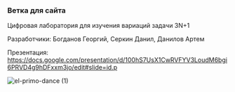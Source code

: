 ### Ветка для сайта ###


Цифровая лаборатория для изучения вариаций задачи 3N+1

Разработчики: Богданов Георгий, Серкин Данил, Данилов Артем

Презентация: https://docs.google.com/presentation/d/100hS7UsX1CwRVFYV3LoudM6bgi6PRVD4g9hDFxxm3jo/edit#slide=id.p

![el-primo-dance (1)](https://user-images.githubusercontent.com/90966500/171986536-aa7577e9-a4c5-4ea6-9f4c-827ff6e0e23b.gif)
